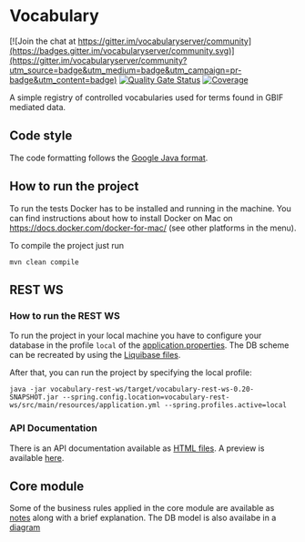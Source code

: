 # Vocabulary

[![Join the chat at https://gitter.im/vocabularyserver/community](https://badges.gitter.im/vocabularyserver/community.svg)](https://gitter.im/vocabularyserver/community?utm_source=badge&utm_medium=badge&utm_campaign=pr-badge&utm_content=badge) 
[![Quality Gate Status](https://sonar.gbif.org/api/project_badges/measure?project=org.gbif.vocabulary%3Avocabulary-parent&metric=alert_status)](https://sonar.gbif.org/dashboard?id=org.gbif.vocabulary%3Avocabulary-parent) 
[![Coverage](https://sonar.gbif.org/api/project_badges/measure?project=org.gbif.vocabulary%3Avocabulary-parent&metric=coverage)](https://sonar.gbif.org/dashboard?id=org.gbif.vocabulary%3Avocabulary-parent)

A simple registry of controlled vocabularies used for terms found in GBIF mediated data.

## Code style
The code formatting follows the [Google Java format](https://github.com/google/google-java-format).

## How to run the project

To run the tests Docker has to be installed and running in the machine. You can find instructions about how to install 
Docker on Mac on https://docs.docker.com/docker-for-mac/ (see other platforms in the menu).

To compile the project just run 
```
mvn clean compile
```

## REST WS

### How to run the REST WS
To run the project in your local machine you have to configure your database in the profile `local` of the [application.properties](vocabulary-rest-ws/src/main/resources/application.yml). The DB scheme can be recreated by using the [Liquibase files](core/src/main/resources/liquibase).

After that, you can run the project by specifying the local profile: 

```
java -jar vocabulary-rest-ws/target/vocabulary-rest-ws-0.20-SNAPSHOT.jar --spring.config.location=vocabulary-rest-ws/src/main/resources/application.yml --spring.profiles.active=local
```

### API Documentation
There is an API documentation available as [HTML files](vocabulary-rest-ws/src/docs/generated-docs). A preview is available [here](https://htmlpreview.github.io/?https://github.com/gbif/vocabulary/blob/master/vocabulary-rest-ws/src/docs/generated-docs/index.html). 


## Core module
Some of the business rules applied in the core module are available as [notes](core/notes.md) along with a brief explanation.
The DB model is also availabe in a [diagram](core/db_model.png)  
